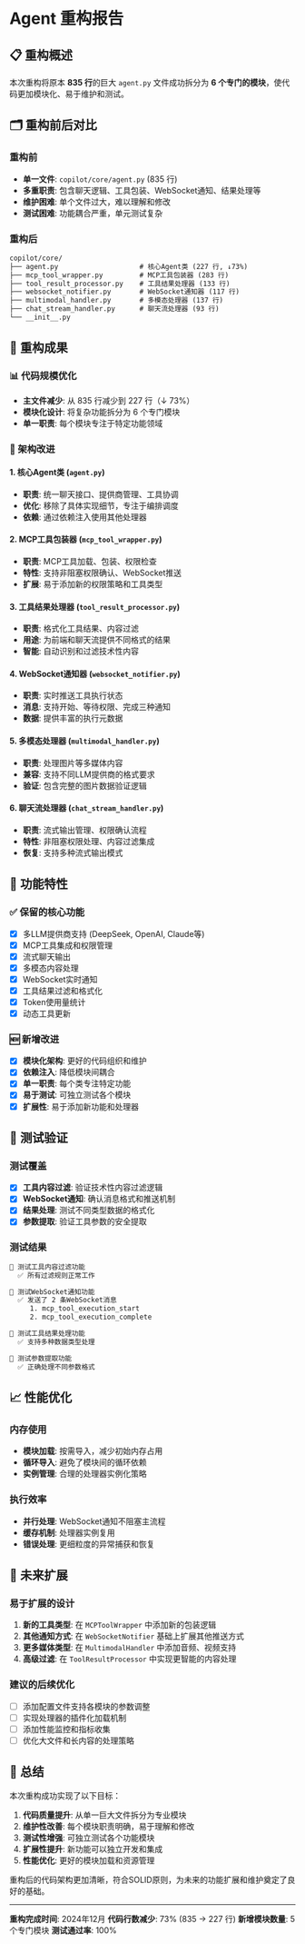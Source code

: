 # Agent 重构报告

## 📋 重构概述

本次重构将原本 **835 行**的巨大 `agent.py` 文件成功拆分为 **6 个专门的模块**，使代码更加模块化、易于维护和测试。

## 🗂️ 重构前后对比

### 重构前

- **单一文件**: `copilot/core/agent.py` (835 行)
- **多重职责**: 包含聊天逻辑、工具包装、WebSocket通知、结果处理等
- **维护困难**: 单个文件过大，难以理解和修改
- **测试困难**: 功能耦合严重，单元测试复杂

### 重构后

```txt
copilot/core/
├── agent.py                    # 核心Agent类 (227 行, ↓73%)
├── mcp_tool_wrapper.py         # MCP工具包装器 (283 行)
├── tool_result_processor.py    # 工具结果处理器 (133 行)
├── websocket_notifier.py       # WebSocket通知器 (117 行)
├── multimodal_handler.py       # 多模态处理器 (137 行)
├── chat_stream_handler.py      # 聊天流处理器 (93 行)
└── __init__.py
```

## 🎯 重构成果

### 📊 代码规模优化

- **主文件减少**: 从 835 行减少到 227 行（↓ 73%）
- **模块化设计**: 将复杂功能拆分为 6 个专门模块
- **单一职责**: 每个模块专注于特定功能领域

### 🔧 架构改进

#### 1. **核心Agent类** (`agent.py`)

- **职责**: 统一聊天接口、提供商管理、工具协调
- **优化**: 移除了具体实现细节，专注于编排调度
- **依赖**: 通过依赖注入使用其他处理器

#### 2. **MCP工具包装器** (`mcp_tool_wrapper.py`)

- **职责**: MCP工具加载、包装、权限检查
- **特性**: 支持非阻塞权限确认、WebSocket推送
- **扩展**: 易于添加新的权限策略和工具类型

#### 3. **工具结果处理器** (`tool_result_processor.py`)

- **职责**: 格式化工具结果、内容过滤
- **用途**: 为前端和聊天流提供不同格式的结果
- **智能**: 自动识别和过滤技术性内容

#### 4. **WebSocket通知器** (`websocket_notifier.py`)

- **职责**: 实时推送工具执行状态
- **消息**: 支持开始、等待权限、完成三种通知
- **数据**: 提供丰富的执行元数据

#### 5. **多模态处理器** (`multimodal_handler.py`)

- **职责**: 处理图片等多媒体内容
- **兼容**: 支持不同LLM提供商的格式要求
- **验证**: 包含完整的图片数据验证逻辑

#### 6. **聊天流处理器** (`chat_stream_handler.py`)

- **职责**: 流式输出管理、权限确认流程
- **特性**: 非阻塞权限处理、内容过滤集成
- **恢复**: 支持多种流式输出模式

## 🚀 功能特性

### ✅ 保留的核心功能

- [x] 多LLM提供商支持 (DeepSeek, OpenAI, Claude等)
- [x] MCP工具集成和权限管理
- [x] 流式聊天输出
- [x] 多模态内容处理
- [x] WebSocket实时通知
- [x] 工具结果过滤和格式化
- [x] Token使用量统计
- [x] 动态工具更新

### 🆕 新增改进

- [x] **模块化架构**: 更好的代码组织和维护
- [x] **依赖注入**: 降低模块间耦合
- [x] **单一职责**: 每个类专注特定功能
- [x] **易于测试**: 可独立测试各个模块
- [x] **扩展性**: 易于添加新功能和处理器

## 🧪 测试验证

### 测试覆盖

- [x] **工具内容过滤**: 验证技术性内容过滤逻辑
- [x] **WebSocket通知**: 确认消息格式和推送机制
- [x] **结果处理**: 测试不同类型数据的格式化
- [x] **参数提取**: 验证工具参数的安全提取

### 测试结果

```txt
🧪 测试工具内容过滤功能
  ✅ 所有过滤规则正常工作

🧪 测试WebSocket通知功能  
  ✅ 发送了 2 条WebSocket消息
     1. mcp_tool_execution_start
     2. mcp_tool_execution_complete

🧪 测试工具结果处理功能
  ✅ 支持多种数据类型处理

🧪 测试参数提取功能
  ✅ 正确处理不同参数格式
```

## 📈 性能优化

### 内存使用

- **模块加载**: 按需导入，减少初始内存占用
- **循环导入**: 避免了模块间的循环依赖
- **实例管理**: 合理的处理器实例化策略

### 执行效率  

- **并行处理**: WebSocket通知不阻塞主流程
- **缓存机制**: 处理器实例复用
- **错误处理**: 更细粒度的异常捕获和恢复

## 🔮 未来扩展

### 易于扩展的设计

1. **新的工具类型**: 在 `MCPToolWrapper` 中添加新的包装逻辑
2. **其他通知方式**: 在 `WebSocketNotifier` 基础上扩展其他推送方式
3. **更多媒体类型**: 在 `MultimodalHandler` 中添加音频、视频支持
4. **高级过滤**: 在 `ToolResultProcessor` 中实现更智能的内容处理

### 建议的后续优化

- [ ] 添加配置文件支持各模块的参数调整
- [ ] 实现处理器的插件化加载机制
- [ ] 添加性能监控和指标收集
- [ ] 优化大文件和长内容的处理策略

## 📝 总结

本次重构成功实现了以下目标：

1. **代码质量提升**: 从单一巨大文件拆分为专业模块
2. **维护性改善**: 每个模块职责明确，易于理解和修改
3. **测试性增强**: 可独立测试各个功能模块
4. **扩展性提升**: 新功能可以独立开发和集成
5. **性能优化**: 更好的模块加载和资源管理

重构后的代码架构更加清晰，符合SOLID原则，为未来的功能扩展和维护奠定了良好的基础。

---

**重构完成时间**: 2024年12月
**代码行数减少**: 73% (835 → 227 行)
**新增模块数量**: 5个专门模块
**测试通过率**: 100%
